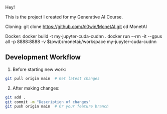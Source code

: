Hey!

This is the project I created for my Generative AI Course.


Cloning:
git clone https://github.com/Al0win/MonetAI.git
cd MonetAI



Docker:
docker build -t my-jupyter-cuda-cudnn .
docker run --rm -it --gpus all -p 8888:8888 -v $(pwd)/monetai:/workspace my-jupyter-cuda-cudnn

## Development Workflow

1. Before starting new work:
```bash
git pull origin main  # Get latest changes
```

2. After making changes:
```bash
git add .
git commit -m "Description of changes"
git push origin main  # Or your feature branch
```


